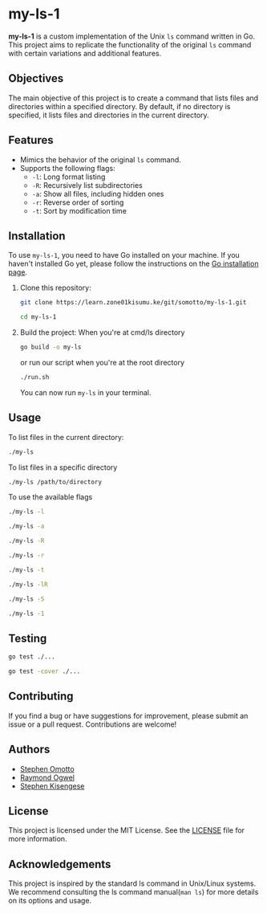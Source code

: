 # my-ls-1

**my-ls-1** is a custom implementation of the Unix `ls` command written in Go. This project aims to replicate the functionality of the original `ls` command with certain variations and additional features.

## Objectives

The main objective of this project is to create a command that lists files and directories within a specified directory. By default, if no directory is specified, it lists files and directories in the current directory.

## Features

- Mimics the behavior of the original `ls` command.
- Supports the following flags:
  - `-l`: Long format listing
  - `-R`: Recursively list subdirectories
  - `-a`: Show all files, including hidden ones
  - `-r`: Reverse order of sorting
  - `-t`: Sort by modification time


## Installation

To use `my-ls-1`, you need to have Go installed on your machine. If you haven't installed Go yet, please follow the instructions on the [Go installation page](https://golang.org/doc/install).

1. Clone this repository:
    ```bash
    git clone https://learn.zone01kisumu.ke/git/somotto/my-ls-1.git

    cd my-ls-1
    ```

2. Build the project:
When you're at cmd/ls directory
    ```bash
    go build -o my-ls
    ```
    or run our script
    when you're at the root directory
    ```bash
    ./run.sh
    ```
   You can now run `my-ls` in your terminal.

## Usage

To list files in the current directory:
```bash
./my-ls
```
To list files in a specific directory
```bash
./my-ls /path/to/directory
```
To use the available flags
```bash
./my-ls -l

./my-ls -a

./my-ls -R

./my-ls -r

./my-ls -t

./my-ls -lR

./my-ls -S

./my-ls -1
```
## Testing
```bash
go test ./...

go test -cover ./...
```
## Contributing
If you find a bug or have suggestions for improvement, please submit an issue or a pull request. Contributions are welcome!

## Authors
- [Stephen Omotto](https://github.com/somotto)
- [Raymond Ogwel](https://github.com/anxielray)
- [Stephen Kisengese](https://learn.zone01kisumu.ke/git/skisenge)

## License

This project is licensed under the MIT License. See the [LICENSE](LICENSE) file for more information.

## Acknowledgements
This project is inspired by the standard ls command in Unix/Linux systems. We recommend consulting the ls command manual(`man ls`) for more details on its options and usage.